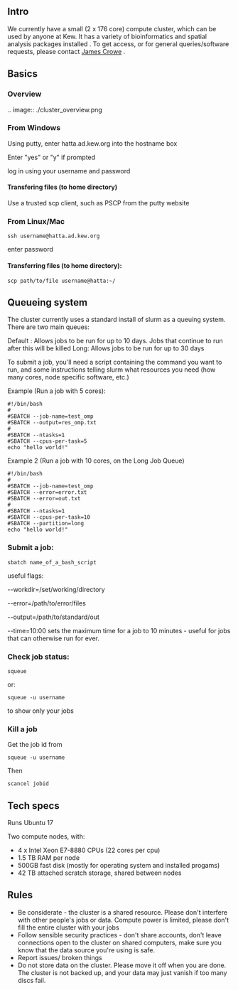 
## Intro

We currently have a small (2 x 176 core) compute cluster, which can be used by anyone at Kew. It has a variety of bioinformatics and spatial analysis packages installed . To get access, or for general queries/software requests, please contact [James Crowe](mailto:james.crowe@kew.org) .

## Basics

### Overview

.. image:: ./cluster_overview.png

### From Windows
Using putty, enter hatta.ad.kew.org into the hostname box

Enter "yes" or "y" if prompted

log in using your username and password

#### Transfering files (to home directory)

Use a trusted scp client, such as PSCP from the putty website

### From Linux/Mac
```
ssh username@hatta.ad.kew.org
```
  enter password
#### Transferring files (to home directory):
```
scp path/to/file username@hatta:~/
```
## Queueing system
The cluster currently uses a standard install of slurm as a queuing system.
There are two main queues:

  Default : Allows jobs to be run for up to 10 days. Jobs that continue to run after this will be killed
  Long: Allows jobs to be run for up to 30 days
  
To submit a job, you'll need a script containing the command you want to run, and some instructions telling slurm what resources you need (how many cores, node specific software, etc.)

Example (Run a job with 5 cores):
```
#!/bin/bash
#
#SBATCH --job-name=test_omp
#SBATCH --output=res_omp.txt
#
#SBATCH --ntasks=1
#SBATCH --cpus-per-task=5
echo "hello world!"
```
Example 2 (Run a job with 10 cores, on the Long Job Queue)
```
#!/bin/bash
#
#SBATCH --job-name=test_omp
#SBATCH --error=error.txt
#SBATCH --error=out.txt
#
#SBATCH --ntasks=1
#SBATCH --cpus-per-task=10
#SBATCH --partition=long
echo "hello world!"
```


### Submit a job:
```
sbatch name_of_a_bash_script
```
useful flags:

--workdir=/set/working/directory

--error=/path/to/error/files

--output=/path/to/standard/out

--time=10:00  sets the maximum time for a job to 10 minutes - useful for jobs that can otherwise run for ever.

### Check job status:
```
squeue
```
or:
```
squeue -u username
```
to show only your jobs

### Kill a job
Get the job id from 
```
squeue -u username
```
Then
```
scancel jobid
```

## Tech specs
Runs Ubuntu 17

Two compute nodes, with:

* 4 x  Intel Xeon E7-8880 CPUs (22 cores per cpu)
* 1.5 TB RAM per node
* 500GB fast disk (mostly for operating system and installed progams)
* 42 TB attached scratch storage, shared between nodes


## Rules
* Be considerate - the cluster is a shared resource. Please don't interfere with other people's jobs or data. Compute power is limited, please don't fill the entire cluster with your jobs
* Follow sensible security practices - don't share accounts, don't leave connections open to the cluster on shared computers, make sure you know that the data source you're using is safe.
* Report issues/ broken things
* Do not store data on the cluster. Please move it off when you are done. The cluster is not backed up, and your data may just vanish if too many discs fail.
